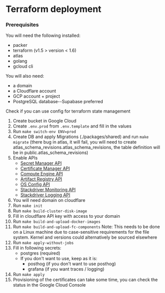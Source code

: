 # Terraform deployment

### Prerequisites
You will need the following installed:
- packer
- terraform (v1.5 > version < 1.6)
- atlas
- golang
- gcloud cli

You will also need:
- a domain
- a Cloudflare account
- GCP account + project
- PostgreSQL database--Supabase preferred


Check if you can use config for terraform state management

1. Create bucket in Google Cloud
2. Create `.env.prod` from `.env.template` and fill in the values
3. Run `make switch-env ENV=prod`
4. Create DB and apply Migrations (./packages/shared) and run `make migrate` (there bug in atlas, it will fail, you will need to create atlas_schema_revisions.atlas_schema_revisions, the table definition will be in public.atlas_schema_revisions)
5. Enable APIs
   - [Secret Manager API](https://console.cloud.google.com/apis/library/secretmanager.googleapis.com)
   - [Certificate Manager API](https://console.cloud.google.com/apis/library/certificatemanager.googleapis.com)
   - [Compute Engine API](https://console.cloud.google.com/apis/library/compute.googleapis.com)
   - [Artifact Registry API](https://console.cloud.google.com/apis/library/artifactregistry.googleapis.com)
   - [OS Config API](https://console.cloud.google.com/apis/library/osconfig.googleapis.com)
   - [Stackdriver Monitoring API](https://console.cloud.google.com/apis/library/monitoring.googleapis.com)
   - [Stackdriver Logging API](https://console.cloud.google.com/apis/library/logging.googleapis.com)
6. You will need domain on cloudflare
7. Run `make init`
8. Run `make build-cluster-disk-image`
9. Fill in cloudflare API key with access to your domain
10. Run `make build-and-upload-docker-images`
11. Run `make build-and-upload-fc-components` Note: This needs to be done on a Linux machine due to case-sensitive requirements for the file system. Kernel and versions could alternatively be sourced elsewhere
12. Run `make apply-without-jobs`
13. Fill in following secrets:
    - postgres (required)
    - If you don't want to use, keep as it is:
      - posthog (if you don't want to use posthog)
      - grafana (if you want traces / logging)
14. Run `make apply`
15. Provisioning of the certificates can take some time, you can check the status in the Google Cloud Console
